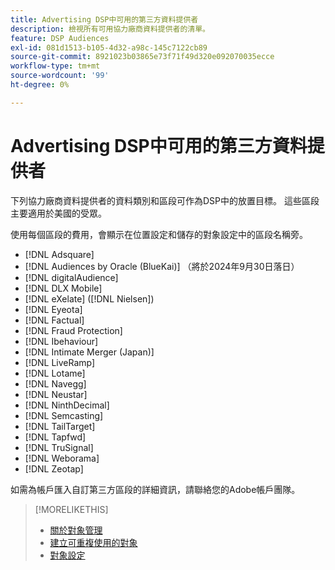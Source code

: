 ```yaml
---
title: Advertising DSP中可用的第三方資料提供者
description: 檢視所有可用協力廠商資料提供者的清單。
feature: DSP Audiences
exl-id: 081d1513-b105-4d32-a98c-145c7122cb89
source-git-commit: 8921023b03865e73f71f49d320e092070035ecce
workflow-type: tm+mt
source-wordcount: '99'
ht-degree: 0%

---
```


<!-- feature: audiences -->

# Advertising DSP中可用的第三方資料提供者

下列協力廠商資料提供者的資料類別和區段可作為DSP中的放置目標。 這些區段主要適用於美國的受眾。

使用每個區段的費用，會顯示在位置設定和儲存的對象設定中的區段名稱旁。

* [!DNL Adsquare]
* [!DNL Audiences by Oracle (BlueKai)] （將於2024年9月30日落日）
* [!DNL digitalAudience]
* [!DNL DLX Mobile]
* [!DNL eXelate] ([!DNL Nielsen])
* [!DNL Eyeota]
* [!DNL Factual]
* [!DNL Fraud Protection]
* [!DNL Ibehaviour]
* [!DNL Intimate Merger (Japan)]
* [!DNL LiveRamp]
* [!DNL Lotame]
* [!DNL Navegg]
* [!DNL Neustar]
* [!DNL NinthDecimal]
* [!DNL Semcasting]
* [!DNL TailTarget]
* [!DNL Tapfwd]
* [!DNL TruSignal]
* [!DNL Weborama]
* [!DNL Zeotap]

如需為帳戶匯入自訂第三方區段的詳細資訊，請聯絡您的Adobe帳戶團隊。

>[!MORELIKETHIS]
>
>* [關於對象管理](audience-about.md)
>* [建立可重複使用的對象](reusable-audience-create.md)
>* [對象設定](audience-settings.md)
